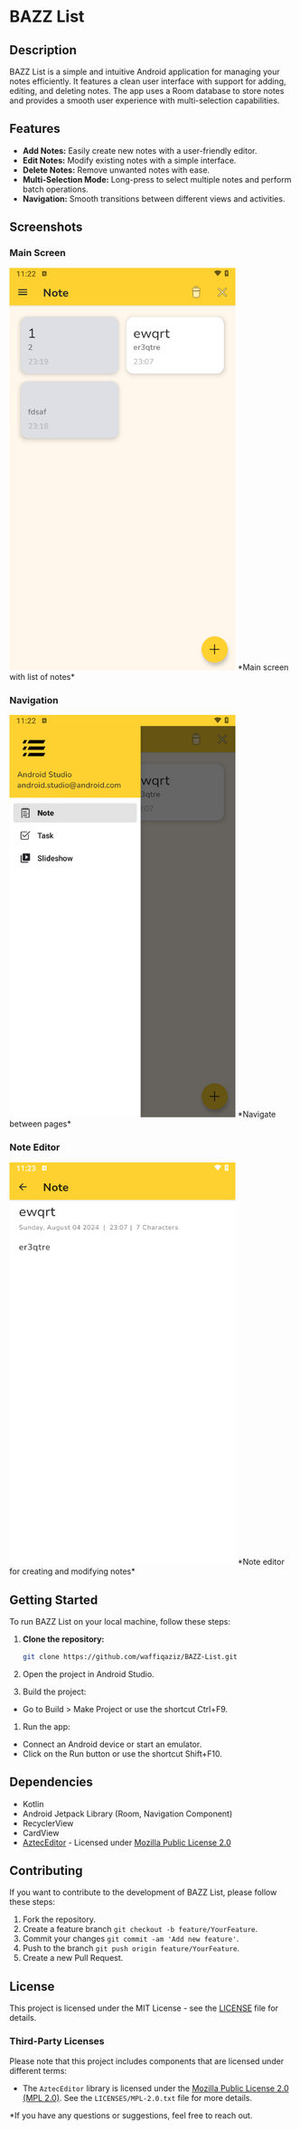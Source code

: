 # BAZZ List

## Description

BAZZ List is a simple and intuitive Android application for managing your notes efficiently. It
features a clean user interface with support for adding, editing, and deleting notes. The app uses a
Room database to store notes and provides a smooth user experience with multi-selection
capabilities.

## Features

- **Add Notes:** Easily create new notes with a user-friendly editor.
- **Edit Notes:** Modify existing notes with a simple interface.
- **Delete Notes:** Remove unwanted notes with ease.
- **Multi-Selection Mode:** Long-press to select multiple notes and perform batch operations.
- **Navigation:** Smooth transitions between different views and activities.

## Screenshots

### Main Screen

<img src="img/ss2.png" width="400" />
*Main screen with list of notes*

### Navigation

<img src="img/ss1.png" width="400" />
*Navigate between pages*

### Note Editor

<img src="img/ss3.png" width="400" />
*Note editor for creating and modifying notes*

## Getting Started

To run BAZZ List on your local machine, follow these steps:

1. **Clone the repository:**
   ```bash
   git clone https://github.com/waffiqaziz/BAZZ-List.git
2. Open the project in Android Studio.

3. Build the project:

- Go to Build > Make Project or use the shortcut Ctrl+F9.

1. Run the app:

- Connect an Android device or start an emulator.
- Click on the Run button or use the shortcut Shift+F10.

## Dependencies

- Kotlin
- Android Jetpack Library (Room, Navigation Component)
- RecyclerView
- CardView
- [AztecEditor](https://github.com/wordpress-mobile/AztecEditor-Android) - Licensed under [Mozilla Public License 2.0](http://mozilla.org/MPL/2.0/)

## Contributing

If you want to contribute to the development of BAZZ List, please follow these steps:

1. Fork the repository.
2. Create a feature branch ```git checkout -b feature/YourFeature```.
3. Commit your changes ```git commit -am 'Add new feature'```.
4. Push to the branch ```git push origin feature/YourFeature```.
5. Create a new Pull Request.

## License

This project is licensed under the MIT License - see the [LICENSE](LICENSE) file for details.

### Third-Party Licenses

Please note that this project includes components that are licensed under different terms:

- The `AztecEditor` library is licensed under the [Mozilla Public License 2.0 (MPL 2.0)](http://mozilla.org/MPL/2.0/). See the `LICENSES/MPL-2.0.txt` file for more details.

*If you have any questions or suggestions, feel free to reach out.
